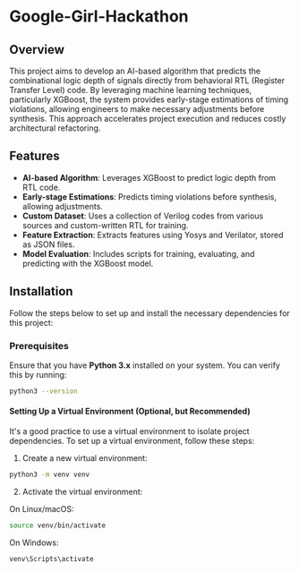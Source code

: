 # Google-Girl-Hackathon

## Overview

This project aims to develop an AI-based algorithm that predicts the combinational logic depth of signals directly from behavioral RTL (Register Transfer Level) code. By leveraging machine learning techniques, particularly XGBoost, the system provides early-stage estimations of timing violations, allowing engineers to make necessary adjustments before synthesis. This approach accelerates project execution and reduces costly architectural refactoring.

## Features

- **AI-based Algorithm**: Leverages XGBoost to predict logic depth from RTL code.
- **Early-stage Estimations**: Predicts timing violations before synthesis, allowing adjustments.
- **Custom Dataset**: Uses a collection of Verilog codes from various sources and custom-written RTL for training.
- **Feature Extraction**: Extracts features using Yosys and Verilator, stored as JSON files.
- **Model Evaluation**: Includes scripts for training, evaluating, and predicting with the XGBoost model.

## Installation

Follow the steps below to set up and install the necessary dependencies for this project:

### Prerequisites

Ensure that you have **Python 3.x** installed on your system. You can verify this by running:

```bash
python3 --version
```
#### Setting Up a Virtual Environment (Optional, but Recommended)

It's a good practice to use a virtual environment to isolate project dependencies. To set up a virtual environment, follow these steps:

1. Create a new virtual environment:

```bash
python3 -m venv venv
```
2. Activate the virtual environment:
   
On Linux/macOS:
```bash
source venv/bin/activate
```
On Windows:
```bash
venv\Scripts\activate
```



